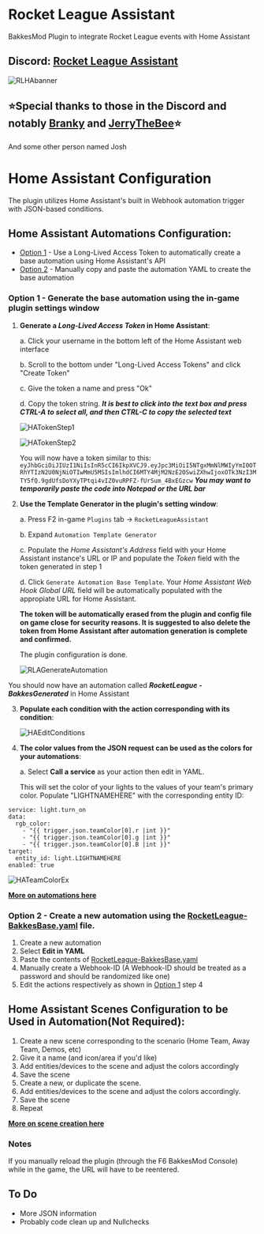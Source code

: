 # Rocket League Assistant
BakkesMod Plugin to integrate Rocket League events with Home Assistant

## Discord: [Rocket League Assistant](https://discord.gg/8bNkhCmQXe)

![RLHAbanner](https://user-images.githubusercontent.com/23534272/175837042-8db1aea4-214a-4e69-92ab-2c4c705ffeda.png)

## ⭐Special thanks to those in the Discord and notably [Branky](https://github.com/ItsBranK) and [JerryTheBee](https://github.com/ubelhj)⭐
And some other person named Josh

# Home Assistant Configuration
The plugin utilizes Home Assistant's built in Webhook automation trigger with JSON-based conditions.

## Home Assistant Automations Configuration:

- [Option 1](#option-1---generate-the-base-automation-using-the-in-game-plugin-settings-window) - Use a Long-Lived Access Token to automatically create a base automation using Home Assistant's API
- [Option 2](#option-2---create-a-new-automation-using-the-rocketleague-bakkesbaseyaml-file) - Manually copy and paste the automation YAML to create the base automation



### Option 1 - Generate the base automation using the in-game plugin settings window

1. **Generate a _Long-Lived Access Token_ in Home Assistant**:

   a. Click your username in the bottom left of the Home Assistant web interface
   
   b. Scroll to the bottom under "Long-Lived Access Tokens" and click "Create Token"
   
   c. Give the token a name and press "Ok"
   
   d. Copy the token string. ***It is best to click into the text box and press CTRL-A to select all, and then CTRL-C to copy the selected text***
	
	![HATokenStep1](https://user-images.githubusercontent.com/23534272/234130854-5aafac64-c6b8-47bc-ab5d-90625b864032.png)
    
	![HATokenStep2](https://user-images.githubusercontent.com/23534272/234130913-ce4de667-c4f3-452b-8b1e-2f70fc499f34.png)
	
   You will now have a token similar to this:
   ```eyJhbGciOiJIUzI1NiIsInR5cCI6IkpXVCJ9.eyJpc3MiOiI5NTgxMmNlMWIyYmI0OTRhYTIzN2U0NjNiOTIwMmU5MSIsImlhdCI6MTY4MjM2NzE2OSwiZXhwIjoxOTk3NzI3MTY5fQ.9gdUfsDoYXyTPtqi4vIZ0vuRPFZ-fUrSum_4BxEGzcw```
   ***You may want to temporarily paste the code into Notepad or the URL bar***

2. **Use the Template Generator in the plugin's setting window**:


   a. Press F2 in-game `Plugins` tab -> `RocketLeagueAssistant`
   
   b. Expand `Automation Template Generator`
   
   c. Populate the *Home Assistant's Address* field with your Home Assistant instance's URL or IP and populate the *Token* field with the token generated in step 1
   
   d. Click `Generate Automation Base Template`. Your *Home Assistant Web Hook Global URL* field will be automatically populated with the appropiate URL for Home Assistant. 
    
   **The token will be automatically erased from the plugin and config file on game close for security reasons. It is suggested to also delete the token from Home Assistant after automation generation is complete and confirmed.**

   The plugin configuration is done.
    
   ![RLAGenerateAutomation](https://user-images.githubusercontent.com/23534272/234132236-41fd50aa-6467-49c1-b320-dde76c58b682.png)


 You should now have an automation called ***RocketLeague - BakkesGenerated*** in Home Assistant

3. **Populate each condition with the action corresponding with its condition**:

   ![HAEditConditions](https://user-images.githubusercontent.com/23534272/234131005-bc842736-7ef7-4704-ac5e-f133c3adb462.png)


4. **The color values from the JSON request can be used as the colors for your automations**:
	
	a. Select **Call a service** as your action then edit in YAML.
	
	This will set the color of your lights to the values of your team's primary color. Populate "LIGHTNAMEHERE" with the corresponding entity ID:

```
service: light.turn_on
data:
  rgb_color:
    - "{{ trigger.json.teamColor[0].r |int }}"
    - "{{ trigger.json.teamColor[0].g |int }}"
    - "{{ trigger.json.teamColor[0].B |int }}"
target:
  entity_id: light.LIGHTNAMEHERE
enabled: true
```

![HATeamColorEx](https://user-images.githubusercontent.com/23534272/234131035-115831c2-e365-44be-be14-7884b1da742b.png)

	
	
[**More on automations here**](https://www.home-assistant.io/docs/automation/)	

### Option 2 - Create a new automation using the [**RocketLeague-BakkesBase.yaml**](RocketLeague-BakkesBase.yaml) file.

1. Create a new automation
2. Select **Edit in YAML**
3. Paste the contents of [RocketLeague-BakkesBase.yaml](RocketLeague-BakkesBase.yaml)
4. Manually create a Webhook-ID (A Webhook-ID should be treated as a password and should be randomized like one)
5. Edit the actions respectively as shown in [Option 1](https://github.com/Gtt1229/RocketLeagueAssistant/edit/main/README.md#option-1---generate-the-base-automation-using-the-in-game-plugin-settings-window) step 4


## Home Assistant Scenes Configuration to be Used in Automation(Not Required):

1. Create a new scene corresponding to the scenario (Home Team, Away Team, Demos, etc)
2. Give it a name (and icon/area if you'd like)
3. Add entities/devices to the scene and adjust the colors accordingly
4. Save the scene
5. Create a new, or duplicate the scene.
6. Add entities/devices to the scene and adjust the colors accordingly.
7. Save the scene
8. Repeat

[**More on scene creation here**](https://www.home-assistant.io/integrations/scene/)

### Notes

If you manually reload the plugin (through the F6 BakkesMod Console) while in the game, the URL will have to be reentered.

## To Do

* More JSON information
* Probably code clean up and Nullchecks
